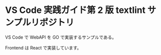 <!-- README.md -->

# VS Code 実践ガイド第 2 版 textlint サンプルリポジトリ

<!-- 以下は textlint でエラーになります -->

VS Code で WebAPI を GO で実装するサンプルである。

Frontend は React で実装しています。
